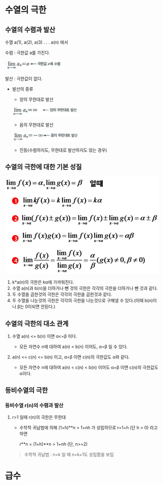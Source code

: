 # 수열의 극한

## 수열의 수렴과 발산
수열 a(1), a(2), a(3) . . . a(n) 에서

수렴 : 극한값 a를 가진다.

![수렴](/Math/미적분1/img/수렴.png)

발산 : 극한값이 없다.

* 발산의 종류
    * 양의 무한대로 발산

    ![양의 무한대](/Math/미적분1/img/발산-양의무한대.png)

    * 음의 무한대로 발산

    ![음의 무한대](/Math/미적분1/img/발산-음의무한대.png)
    
    * 진동(수렴하지도, 무한대로 발산하지도 않는 경우)

## 수열의 극한에 대한 기본 성질

![수열의 극한에 대한 기본 성질](/Math/미적분1/img/수열의_극한에_대한_기본_성질.png)

1. k*a(n)의 극한은 kα에 가까워진다.
2. 수열 a(n)과 b(n)을 더하거나 뺀 것의 극한은 각각의 극한을 더하거나 뺀 것과 같다.
3. 두 수열을 곱한것의 극한은 각각의 극한을 곱한것과 같다.
4. 두 수열을 나눈것의 극한은 각각의 극한을 나눈것으로 구해낼 수 있다.(이때 b(n)이나 β는 0이되면 안된다.)

## 수열의 극한의 대소 관계

1. 수열 a(n) <= b(n) 이면 α<=β 이다.

    * 모든 자연수 n에 대하여 a(n) < b(n) 이어도, α=β 일 수 있다.

2. a(n) <= c(n) <= b(n) 이고, α=β 이면 c(n)의 극한값도 α와 같다.
    * 모든 자연수 n에 대하여 a(n) < c(n) < b(n) 이어도 α=β 이면 c(n)의 극한값도 α이다.

## 등비수열의 극한

### 등비수열 r(n)의 수렴과 발산

1. r>1 일때 r(n)의 극한은 무한대
    * 수학적 귀납법에 의해 (1+h)**n > 1+nh 가 성립하므로 r=1+h (단 h > 0) 라고 하면
    
        r\*\*n = (1+h)\*\*n > 1+nh (단, n>=2)
    >수학적 귀납법 : n=k 일 때 n=k+1도 성립함을 보임

    

# 급수